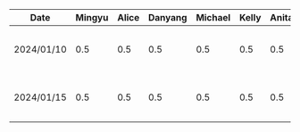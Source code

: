 | Date | Mingyu | Alice | Danyang | Michael | Kelly | Anita | Task |
|------|--------|-------|---------|---------|-------|-------|------|
|2024/01/10|0.5|0.5|0.5|0.5|0.5|0.5|Team formation and idea brainstorm|
|2024/01/15|0.5|0.5|0.5|0.5|0.5|0.5|Create git repo and markdown files|
